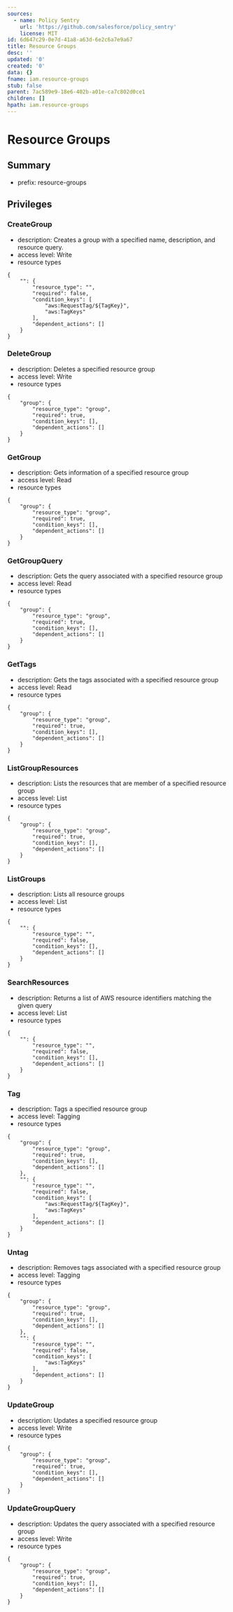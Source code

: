 ```yaml
---
sources:
  - name: Policy Sentry
    url: 'https://github.com/salesforce/policy_sentry'
    license: MIT
id: 6d647c29-0e7d-41a8-a63d-6e2c6a7e9a67
title: Resource Groups
desc: ''
updated: '0'
created: '0'
data: {}
fname: iam.resource-groups
stub: false
parent: 7ac589e9-18e6-402b-a01e-ca7c802d0ce1
children: []
hpath: iam.resource-groups
---
```

# Resource Groups

## Summary

- prefix: resource-groups

## Privileges

### CreateGroup

- description: Creates a group with a specified name, description, and resource query.
- access level: Write
- resource types

```
{
    "": {
        "resource_type": "",
        "required": false,
        "condition_keys": [
            "aws:RequestTag/${TagKey}",
            "aws:TagKeys"
        ],
        "dependent_actions": []
    }
}
```

### DeleteGroup

- description: Deletes a specified resource group
- access level: Write
- resource types

```
{
    "group": {
        "resource_type": "group",
        "required": true,
        "condition_keys": [],
        "dependent_actions": []
    }
}
```

### GetGroup

- description: Gets information of a specified resource group
- access level: Read
- resource types

```
{
    "group": {
        "resource_type": "group",
        "required": true,
        "condition_keys": [],
        "dependent_actions": []
    }
}
```

### GetGroupQuery

- description: Gets the query associated with a specified resource group
- access level: Read
- resource types

```
{
    "group": {
        "resource_type": "group",
        "required": true,
        "condition_keys": [],
        "dependent_actions": []
    }
}
```

### GetTags

- description: Gets the tags associated with a specified resource group
- access level: Read
- resource types

```
{
    "group": {
        "resource_type": "group",
        "required": true,
        "condition_keys": [],
        "dependent_actions": []
    }
}
```

### ListGroupResources

- description: Lists the resources that are member of a specified resource group
- access level: List
- resource types

```
{
    "group": {
        "resource_type": "group",
        "required": true,
        "condition_keys": [],
        "dependent_actions": []
    }
}
```

### ListGroups

- description: Lists all resource groups
- access level: List
- resource types

```
{
    "": {
        "resource_type": "",
        "required": false,
        "condition_keys": [],
        "dependent_actions": []
    }
}
```

### SearchResources

- description: Returns a list of AWS resource identifiers matching the given query
- access level: List
- resource types

```
{
    "": {
        "resource_type": "",
        "required": false,
        "condition_keys": [],
        "dependent_actions": []
    }
}
```

### Tag

- description: Tags a specified resource group
- access level: Tagging
- resource types

```
{
    "group": {
        "resource_type": "group",
        "required": true,
        "condition_keys": [],
        "dependent_actions": []
    },
    "": {
        "resource_type": "",
        "required": false,
        "condition_keys": [
            "aws:RequestTag/${TagKey}",
            "aws:TagKeys"
        ],
        "dependent_actions": []
    }
}
```

### Untag

- description: Removes tags associated with a specified resource group
- access level: Tagging
- resource types

```
{
    "group": {
        "resource_type": "group",
        "required": true,
        "condition_keys": [],
        "dependent_actions": []
    },
    "": {
        "resource_type": "",
        "required": false,
        "condition_keys": [
            "aws:TagKeys"
        ],
        "dependent_actions": []
    }
}
```

### UpdateGroup

- description: Updates a specified resource group
- access level: Write
- resource types

```
{
    "group": {
        "resource_type": "group",
        "required": true,
        "condition_keys": [],
        "dependent_actions": []
    }
}
```

### UpdateGroupQuery

- description: Updates the query associated with a specified resource group
- access level: Write
- resource types

```
{
    "group": {
        "resource_type": "group",
        "required": true,
        "condition_keys": [],
        "dependent_actions": []
    }
}
```
